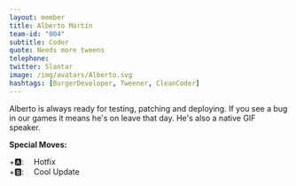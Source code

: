 ```yaml
---
layout: member
title: Alberto Martín
team-id: "004"
subtitle: Coder
quote: Needs more tweens
telephone:
twitter: Slantar
image: /img/avatars/Alberto.svg
hashtags: [BurgerDeveloper, Tweener, CleanCoder]
---
```


Alberto is always ready for testing, patching and deploying. If you see a bug in our games it means he's on leave that day. He's also a native GIF speaker.

**Special Moves:**

<div class="has-text-left">
    <i class="fas fa-arrow-down" style="transform: rotateZ(-45deg);"></i>
    <i class="fas fa-arrow-down" style="transform: rotateZ(-90deg);"></i>
    <i class="fas fa-arrow-down" style="transform: rotateZ(-135deg);"></i>
    <i class="fas fa-arrow-down" style="transform: rotateZ(-180deg);"></i>
    +🅰: &emsp;Hotfix
</div>

<div class="has-text-left">
    <i class="fas fa-arrow-up"></i>
    <i class="fas fa-arrow-down"></i>
    <i class="fas fa-arrow-left"></i>
    <i class="fas fa-arrow-right"></i>
    +🅱: &emsp;Cool Update
</div>